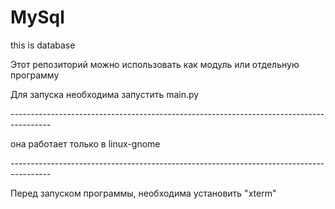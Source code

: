 # MySql
this is database
<p>Этот репозиторий можно использовать как модуль или отдельную программу</p>
<p>Для запуска необходима запустить main.py</p>
<p></p>
<p>----------------------------------------------------------------------------------------</p>
<p>она работает только в linux-gnome</p>
<p>----------------------------------------------------------------------------------------</p>
<p>Перед запуском программы, необходима установить "xterm"</p>
